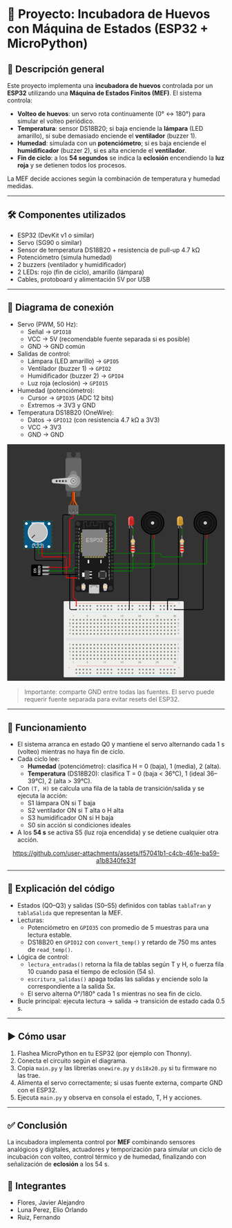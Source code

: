 # 🥚 Proyecto: Incubadora de Huevos con Máquina de Estados (ESP32 + MicroPython)

## 🔧 Descripción general
Este proyecto implementa una **incubadora de huevos** controlada por un **ESP32** utilizando una **Máquina de Estados Finitos (MEF)**. El sistema controla:
- **Volteo de huevos**: un servo rota continuamente (0° ↔ 180°) para simular el volteo periódico.
- **Temperatura**: sensor DS18B20; si baja enciende la **lámpara** (LED amarillo), si sube demasiado enciende el **ventilador** (buzzer 1).
- **Humedad**: simulada con un **potenciómetro**; si es baja enciende el **humidificador** (buzzer 2), si es alta enciende el **ventilador**.
- **Fin de ciclo**: a los **54 segundos** se indica la **eclosión** encendiendo la **luz roja** y se detienen todos los procesos.

La MEF decide acciones según la combinación de temperatura y humedad medidas.

---

## 🛠 Componentes utilizados
- ESP32 (DevKit v1 o similar)
- Servo (SG90 o similar)
- Sensor de temperatura DS18B20 + resistencia de pull-up 4.7 kΩ
- Potenciómetro (simula humedad)
- 2 buzzers (ventilador y humidificador)
- 2 LEDs: rojo (fin de ciclo), amarillo (lámpara)
- Cables, protoboard y alimentación 5V por USB

---

## 🔌 Diagrama de conexión
- Servo (PWM, 50 Hz):
  - Señal → `GPIO18`
  - VCC → 5V (recomendable fuente separada si es posible)
  - GND → GND común
- Salidas de control:
  - Lámpara (LED amarillo) → `GPIO5`
  - Ventilador (buzzer 1) → `GPIO2`
  - Humidificador (buzzer 2) → `GPIO4`
  - Luz roja (eclosión) → `GPIO15`
- Humedad (potenciómetro):
  - Cursor → `GPIO35` (ADC 12 bits)
  - Extremos → 3V3 y GND
- Temperatura DS18B20 (OneWire):
  - Datos → `GPIO12` (con resistencia 4.7 kΩ a 3V3)
  - VCC → 3V3
  - GND → GND

![Diagrama de conexión](./circuito.png)

> Importante: comparte GND entre todas las fuentes. El servo puede requerir fuente separada para evitar resets del ESP32.

---

## 📲 Funcionamiento
- El sistema arranca en estado Q0 y mantiene el servo alternando cada 1 s (volteo) mientras no haya fin de ciclo.
- Cada ciclo lee:
  - **Humedad** (potenciómetro): clasifica H = 0 (baja), 1 (media), 2 (alta).
  - **Temperatura** (DS18B20): clasifica T = 0 (baja < 36°C), 1 (ideal 36–39°C), 2 (alta > 39°C).
- Con `(T, H)` se calcula una fila de la tabla de transición/salida y se ejecuta la acción:
  - S1 lámpara ON si T baja
  - S2 ventilador ON si T alta o H alta
  - S3 humidificador ON si H baja
  - S0 sin acción si condiciones ideales
- A los **54 s** se activa S5 (luz roja encendida) y se detiene cualquier otra acción.

<div align="center">

  https://github.com/user-attachments/assets/f57041b1-c4cb-461e-ba59-a1b8340fe33f

</div>

---

## 🧩 Explicación del código
- Estados (Q0–Q3) y salidas (S0–S5) definidos con tablas `tablaTran` y `tablaSalida` que representan la MEF.
- Lecturas:
  - Potenciómetro en `GPIO35` con promedio de 5 muestras para una lectura estable.
  - DS18B20 en `GPIO12` con `convert_temp()` y retardo de 750 ms antes de `read_temp()`.
- Lógica de control:
  - `lectura_entradas()` retorna la fila de tablas según T y H, o fuerza fila 10 cuando pasa el tiempo de eclosión (54 s).
  - `escritura_salidas()` apaga todas las salidas y enciende solo la correspondiente a la salida Sx.
  - El servo alterna 0°/180° cada 1 s mientras no sea fin de ciclo.
- Bucle principal: ejecuta lectura → salida → transición de estado cada 0.5 s.

---

## ▶️ Cómo usar
1. Flashea MicroPython en tu ESP32 (por ejemplo con Thonny).
2. Conecta el circuito según el diagrama.
3. Copia `main.py` y las librerías `onewire.py` y `ds18x20.py` si tu firmware no las trae.
4. Alimenta el servo correctamente; si usas fuente externa, comparte GND con el ESP32.
5. Ejecuta `main.py` y observa en consola el estado, T, H y acciones.

---

## ✅ Conclusión
La incubadora implementa control por **MEF** combinando sensores analógicos y digitales, actuadores y temporización para simular un ciclo de incubación con volteo, control térmico y de humedad, finalizando con señalización de **eclosión** a los 54 s.

## 👥 Integrantes
- Flores, Javier Alejandro
- Luna Perez, Elio Orlando
- Ruiz, Fernando

